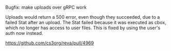 Bugfix: make uploads over gRPC work

Uploads would return a 500 error, even though they succeeded, due to a failed Stat after an upload. The Stat failed because it was executed as cbox, which no longer has access to user files. This is fixed by using the user's auth now instead.

https://github.com/cs3org/reva/pull/4969